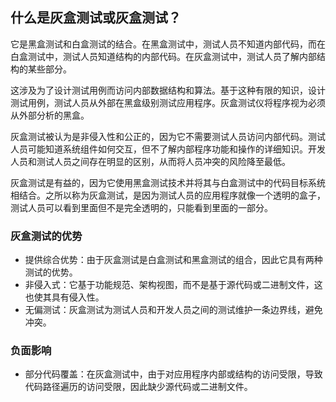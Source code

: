 ## 什么是灰盒测试或灰盒测试？

它是黑盒测试和白盒测试的结合。在黑盒测试中，测试人员不知道内部代码，而在白盒测试中，测试人员知道结构的内部代码。在灰盒测试中，测试人员了解内部结构的某些部分。

这涉及为了设计测试用例而访问内部数据结构和算法。基于这种有限的知识，设计测试用例，测试人员从外部在黑盒级别测试应用程序。灰盒测试仪将程序视为必须从外部分析的黑盒。

灰盒测试被认为是非侵入性和公正的，因为它不需要测试人员访问内部代码。测试人员可能知道系统组件如何交互，但不了解内部程序功能和操作的详细知识。开发人员和测试人员之间存在明显的区别，从而将人员冲突的风险降至最低。

灰盒测试是有益的，因为它使用黑盒测试技术并将其与白盒测试中的代码目标系统相结合。之所以称为灰盒测试，是因为测试人员的应用程序就像一个透明的盒子，测试人员可以看到里面但不是完全透明的，只能看到里面的一部分。

### 灰盒测试的优势

-   提供综合优势：由于灰盒测试是白盒测试和黑盒测试的组合，因此它具有两种测试的优势。
-   非侵入式：它基于功能规范、架构视图，而不是基于源代码或二进制文件，这也使其具有侵入性。
-   无偏测试：灰盒测试为测试人员和开发人员之间的测试维护一条边界线，避免冲突。

### 负面影响

-   部分代码覆盖：在灰盒测试中，由于对应用程序内部或结构的访问受限，导致代码路径遍历的访问受限，因此缺少源代码或二进制文件。